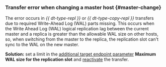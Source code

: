 ### Transfer error when changing a master host {#master-change}

The error occurs in _{{ dt-type-repl }}_ or _{{ dt-type-copy-repl }}_ transfers due to required Write-Ahead Log (WAL) parts missing. This occurs when the Write Ahead Log (WAL) logical replication lag between the current master and a replica is greater than the allowable WAL size on other hosts, so, when switching from the master to the replica, the replication slot can't sync to the WAL on the new master.

**Solution:** set a limit in the [additional target endpoint parameter](../../../../data-transfer/operations/endpoint/source/postgresql#additional-setting) **Maximum WAL size for the replication slot** and [reactivate](../../../../data-transfer/operations/transfer.md#activate) the transfer.

